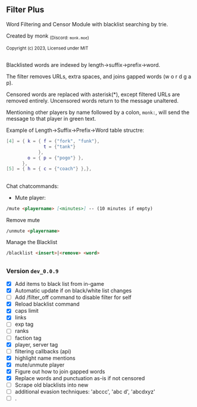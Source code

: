 ## Filter Plus

Word Filtering and Censor Module with blacklist searching by trie.

Created by monk <sub>(Discord: `monk.moe`)</sub>

<sup>Copyright (c) 2023, Licensed under MIT</sup>

##
Blacklisted words are indexed by length->suffix->prefix->word.

The filter removes URLs, extra spaces, and joins gapped words (w o r d g a p).

Censored words are replaced with asterisk(*), except filtered URLs are removed entirely. Uncensored words return to the message unaltered.

Mentioning other players by name followed by a colon, `monk:`, will send the message to that player in green text. 

Example of Length->Suffix->Prefix->Word table structre:
```lua
[4] = { k = { f = {"fork", "funk"},
              t = {"tank"}
            },
        o = { p = {"pogo"} },
      },
[5] = {	h = { c = {"coach"} },},
```
##

Chat chatcommands:

- Mute player: 
```md
/mute <playername> [<minutes>] -- (10 minutes if empty)
```
Remove mute
```md
/unmute <playername>
```
Manage the Blacklist
```md
/blacklist <insert>|<remove> <word>
```
##
### Version **`dev_0.0.9`**
- [X] Add items to black list from in-game
- [X] Automatic update if on black/white list changes
- [ ] Add /filter_off command to disable filter for self
- [X] Reload blacklist command
- [X] caps limit
- [X] links
- [ ] exp tag
- [ ] ranks
- [ ] faction tag
- [X] player, server tag
- [ ] filtering callbacks (api)
- [X] highlight name mentions
- [X] mute/unmute player
- [X] Figure out how to join gapped words
- [X] Replace words and punctuation as-is if not censored
- [ ] Scrape old blacklists into new
- [ ] additional evasion techniques: 'abccc', 'abc d', 'abcdxyz'
- [ ] .
